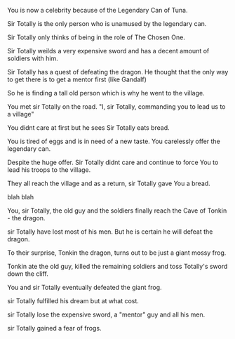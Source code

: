 You is now a celebrity because of the Legendary Can of Tuna.

Sir Totally is the only person who is unamused by the legendary can.

Sir Totally only thinks of being in the role of The Chosen One. 

Sir Totally weilds a very expensive sword and has a decent amount of soldiers with him. 

Sir Totally has a quest of defeating the dragon.
He thought that the only way to get there is to get a mentor first (like Gandalf)

So he is finding a tall old person which is why he went to the village.

You met sir Totally on the road. 
"I, sir Totally, commanding you to lead us to a village"

You didnt care at first but he sees Sir Totally eats bread. 

You is tired of eggs and is in need of a new taste. 
You carelessly offer the legendary can.

Despite the huge offer. Sir Totally didnt care and continue to force You to lead his troops to the village.

They all reach the village and as a return, sir Totally gave You a bread.

blah blah 

You, sir Totally, the old guy and the soldiers finally reach the Cave of Tonkin - the dragon. 

sir Totally have lost most of his men. But he is certain he will defeat the dragon.

To their surprise, Tonkin the dragon, turns out to be just a giant mossy frog. 

Tonkin ate the old guy, killed the remaining soldiers and toss Totally's sword down the cliff.

You and sir Totally eventually defeated the giant frog.

sir Totally fulfilled his dream but at what cost.

sir Totally lose the expensive sword, a "mentor" guy and all his men. 

sir Totally gained a fear of frogs.


